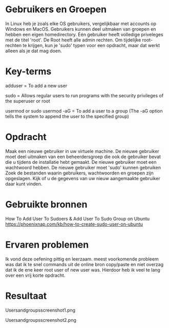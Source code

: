 # Gebruikers en Groepen 

In Linux heb je zoals elke OS gebruikers, vergelijkbaar met accounts op Windows en MacOS. 
Gebruikers kunnen deel uitmaken van groepen en hebben een eigen homedirectory. 
Één gebruiker heeft volledige priveleges met de titel 'root'. De Root heeft alle admin rechten. 
Om tijdelijke root-rechten te krijgen, kun je 'sudo' typen voor een opdracht, maar dat werkt alleen als je dat mag doen.

# Key-terms

adduser = To add a new user

sudo = Allows regular users to run programs with the security privileges of the superuser or root

usermod or sudo usermod -aG = To add a user to a group (The -aG option tells the system to append the user to the specified group) 

# Opdracht

Maak een nieuwe gebruiker in uw virtuele machine.
De nieuwe gebruiker moet deel uitmaken van een beheerdersgroep die ook de gebruiker bevat die u tijdens de installatie hebt gemaakt.
De nieuwe gebruiker moet een wachtwoord hebben.
De nieuwe gebruiker moet 'sudo' kunnen gebruiken
Zoek de bestanden waarin gebruikers, wachtwoorden en groepen zijn opgeslagen. Kijk of u de gegevens van uw nieuw aangemaakte gebruiker daar kunt vinden.

# Gebruikte bronnen

How To Add User To Sudoers & Add User To Sudo Group on Ubuntu https://phoenixnap.com/kb/how-to-create-sudo-user-on-ubuntu

# Ervaren problemen

Ik vond deze oefening pittig en leerzaam. meest voorkomende probleem was dat ik te snel commands uit de online bron copy/paste en niet overzag dat ik de ene keer root user of new user was. Hierdoor heb ik veel te lang over een vrij korte opdracht.

# Resultaat

Usersandgroupsscreenshot1.png

Usersandgroupsscreenshot2.png

